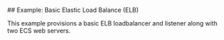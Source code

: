 ## Example: Basic Elastic Load Balance (ELB)

This example provisions a basic ELB loadbalancer and listener along with two ECS web servers.
